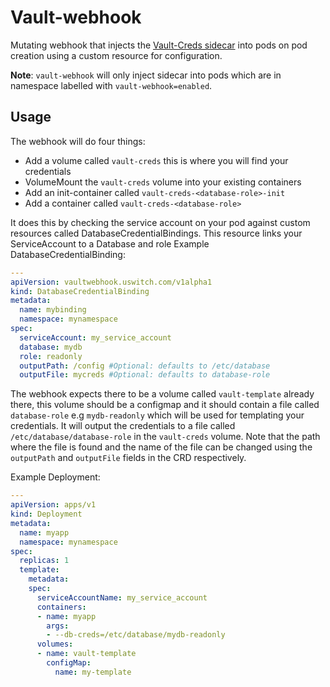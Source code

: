 # Vault-webhook
Mutating webhook that injects the [Vault-Creds sidecar](https://github.com/uswitch/vault-creds) into pods on pod creation using a custom resource for configuration.

**Note**: `vault-webhook` will only inject sidecar into pods which are in namespace labelled with `vault-webhook=enabled`.

## Usage
The webhook will do four things:
* Add a volume called `vault-creds` this is where you will find your credentials
* VolumeMount the `vault-creds` volume into your existing containers
* Add an init-container called `vault-creds-<database-role>-init`
* Add a container called `vault-creds-<database-role>`

It does this by checking the service account on your pod against custom resources called DatabaseCredentialBindings.
This resource links your ServiceAccount to a Database and role
Example DatabaseCredentialBinding:
```yaml
---
apiVersion: vaultwebhook.uswitch.com/v1alpha1
kind: DatabaseCredentialBinding
metadata:
  name: mybinding
  namespace: mynamespace
spec:
  serviceAccount: my_service_account
  database: mydb
  role: readonly
  outputPath: /config #Optional: defaults to /etc/database
  outputFile: mycreds #Optional: defaults to database-role
```

The webhook expects there to be a volume called `vault-template` already there, this volume should be a configmap and it should contain a file called `database-role` e.g `mydb-readonly` which will be used for templating your credentials. It will output the credentials to a file called `/etc/database/database-role` in the `vault-creds` volume. Note that the path where the file is found and the name of the file can be changed using the `outputPath` and `outputFile` fields in the CRD respectively.

Example Deployment:

```yaml
---
apiVersion: apps/v1
kind: Deployment
metadata:
  name: myapp
  namespace: mynamespace
spec:
  replicas: 1
  template:
    metadata:
    spec:
      serviceAccountName: my_service_account
      containers:
      - name: myapp
        args:
        - --db-creds=/etc/database/mydb-readonly
      volumes:
      - name: vault-template
        configMap:
          name: my-template
```
